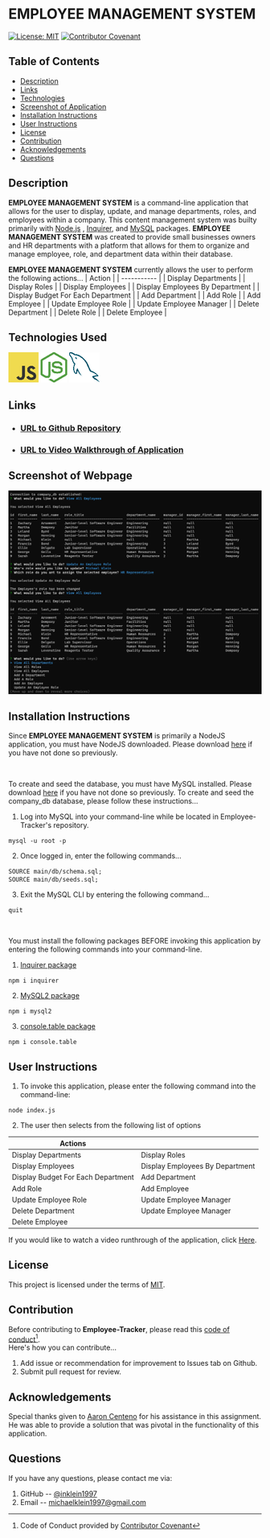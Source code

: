 # EMPLOYEE MANAGEMENT SYSTEM
[![License: MIT](https://img.shields.io/badge/License-MIT-yellow.svg)](https://opensource.org/licenses/MIT)
[![Contributor Covenant](https://img.shields.io/badge/Contributor%20Covenant-2.1-4baaaa.svg)](code_of_conduct.md)

## Table of Contents
- [Description](#Description)
- [Links](#Links)
- [Technologies](#Technologies)
- [Screenshot of Application](#Screenshot-of-Application)
- [Installation Instructions](#Installation-Instructions)
- [User Instructions](#User-Instructions)
- [License](#License)
- [Contribution](#Contribution)
- [Acknowledgements](#Acknowledgements)
- [Questions](#Questions)

## Description
**EMPLOYEE MANAGEMENT SYSTEM** is a command-line application that allows for the user to display, update, and manage departments, roles, and employees within a company.  This content management system was builty primarily with [Node.js](https://nodejs.org/en/) , [Inquirer](https://www.npmjs.com/package/inquirer), and [MySQL](https://www.npmjs.com/package/mysql2) packages. **EMPLOYEE MANAGEMENT SYSTEM** was created to provide small businesses owners and HR departments with a platform that allows for them to organize and manage employee, role, and department data within their database.

**EMPLOYEE MANAGEMENT SYSTEM** currently allows the user to perform the following actions...
| Action      | 
| ----------- | 
| Display Departments |
| Display Roles |
| Display Employees | 
| Display Employees By Department |
| Display Budget For Each Department |
| Add Department |
| Add Role | 
| Add Employee |
| Update Employee Role |
| Update Employee Manager |
| Delete Department |
| Delete Role |
| Delete Employee |


## Technologies Used
![JavaScript Logo](./assets/images/javascript.png)
![NodeJS Logo](./assets/images/nodejs-logo.png)
![MySQL Logo](./assets/images/mySQL-logo.png)

## Links
- ### [URL to Github Repository](https://github.com/inklein1997/Employee-Management-System)
- ### [URL to Video Walkthrough of Application](https://drive.google.com/file/d/1d6eubMqjFM-JKbW2NnlKZN_NYjc8in9l/view)

## Screenshot of Webpage
![alt](./assets/images/application-screenshot.png)

## Installation Instructions
Since **EMPLOYEE MANAGEMENT SYSTEM** is primarily a NodeJS application, you must have NodeJS downloaded. Please download [here](https://nodejs.org/en/download/) if you have not done so previously.

<br>

To create and seed the database, you must have MySQL installed.  Please download [here](https://www.mysql.com/downloads/) if you have not done so previously.  To create and seed the company_db database, please follow these instructions...
1. Log into MySQL into your command-line while be located in Employee-Tracker's repository.
```
mysql -u root -p
```
2. Once logged in, enter the following commands...
```
SOURCE main/db/schema.sql;
SOURCE main/db/seeds.sql;
```
3. Exit the MySQL CLI by entering the following command...
```
quit
```

<br>

You must install the following packages BEFORE invoking this application by entering the following commands into your command-line.
1. [Inquirer package](https://www.npmjs.com/package/inquirer)
```
npm i inquirer
```

2. [MySQL2 package](https://www.npmjs.com/package/mysql2)
```
npm i mysql2
```

3. [console.table package](https://www.npmjs.com/package/console.table)
```
npm i console.table
```

## User Instructions
1. To invoke this application, please enter the following command into the command-line:
```
node index.js
```
2. The user then selects from the following list of options

| Actions     | |
| ----------- | ----------- | 
| Display Departments | Display Roles |
| Display Employees | Display Employees By Department |
| Display Budget For Each Department | Add Department |
| Add Role | Add Employee |
| Update Employee Role | Update Employee Manager |
| Delete Department | Update Employee Manager |
| Delete Employee | |



If you would like to watch a video runthrough of the application, click [Here](https://drive.google.com/file/d/1d6eubMqjFM-JKbW2NnlKZN_NYjc8in9l/view).


## License
This project is licensed under the terms of [MIT](https://opensource.org/licenses/MIT).
  
## Contribution
Before contributing to **Employee-Tracker**, please read this [code of conduct](code_of_conduct.md)[^1].<br>
Here's how you can contribute...
1. Add issue or recommendation for improvement to Issues tab on Github.
2. Submit pull request for review.

## Acknowledgements
Special thanks given to [Aaron Centeno](https://github.com/aaroncenteno) for his assistance in this assignment.  He was able to provide a solution that was pivotal in the functionality of this application.

## Questions
If you have any questions, please contact me via:
1. GitHub -- [@inklein1997](https://github.com/inklein1997)
2. Email -- michaelklein1997@gmail.com

[^1]: Code of Conduct provided by [Contributor Covenant](https://www.contributor-covenant.org/)